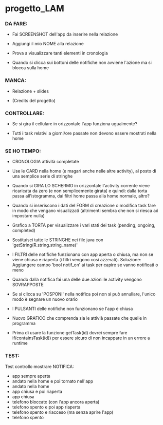 # progetto_LAM



### DA FARE:

- Fai SCREENSHOT dell'app da inserire nella relazione

- Aggiungi il mio NOME alla relazione

- Prova a visualizzare tanti elementi in cronologia

- Quando si clicca sui bottoni delle notifiche non avviene l'azione ma si blocca sulla home



### MANCA:

- Relazione + slides

- (Credits del progetto)



### CONTROLLARE:

- Se si gira il cellulare in orizzontale l'app funziona ugualmente?

- Tutti i task relativi a giorni/ore passate non devono essere mostrati nella home



### SE HO TEMPO:

- CRONOLOGIA attività completate

- Use le CARD nella home (e magari anche nelle altre activity), al posto di una semplice serie di stringhe

- Quando si GIRA LO SCHERMO in orizzontale l'activity corrente viene ricaricata da zero (e non semplicemente girata) e quindi: dalla torta passa all'istogramma, dai filtri home passa alla home normale, altro?

- Quando si inseriscono i dati del FORM di creazione o modifica task fare in modo che vengano visualizzati (altrimenti sembra che non si riesca ad impostare nulla)

- Grafico a TORTA per visualizzare i vari stati dei task (pending, ongoing, completed)

- Sostituisci tutte le STRINGHE nei file java con 'getString(R.string.string_name)'

- I FILTRI delle notifiche funzionano con app aperta o chiusa, ma non se viene chiusa e riaperta (i filtri vengono così azzerati).
  Soluzione: Aggiungere campo 'bool notif_on' ai task per capire se vanno notificati o meno

- Quando dalla notifica fai una delle due azioni le activity vengono SOVRAPPOSTE

- Se si clicca su 'POSPONI' nella notifica poi non si può annullare, l'unico modo è segnare un nuovo orario

- I PULSANTI delle notifiche non funzionano se l'app è chiusa

- Nuovo GRAFICO che comprenda sia le attivià passate che quelle in programma

- Prima di usare la funzione getTask(id) dovrei sempre fare if(containsTask(id)) per essere sicuro di non incappare in un errore a runtime



### TEST:

Test controllo mostrare NOTIFICA:

  + app sempre aperta
  + andato nella home e poi tornato nell'app
  + andato nella home
  + app chiusa e poi riaperta
  + app chiusa
  + telefono bloccato (con l'app ancora aperta)
  + telefono spento e poi app riaperta
  + telefono spento e riacceso (ma senza aprire l'app)
  + telefono spento
